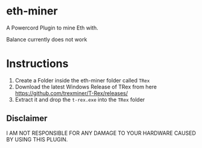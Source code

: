 # eth-miner
A Powercord Plugin to mine Eth with.

Balance currently does not work

# Instructions

1. Create a Folder inside the eth-miner folder called `TRex`
2. Download the latest Windows Release of TRex from here https://github.com/trexminer/T-Rex/releases/
3. Extract it and drop the `t-rex.exe` into the `TRex` folder

## Disclaimer

I AM NOT RESPONSIBLE FOR ANY DAMAGE TO YOUR HARDWARE CAUSED BY USING THIS PLUGIN.
